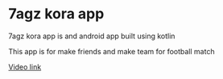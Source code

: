 <h1>7agz kora app</h1>
<p>7agz kora app is and android app built using kotlin</p>
<p>This app is for make friends and make team for football match</p>
<a href="https://drive.google.com/file/d/1S3nch0VB-V6IQJVso7xQCtw-NRDp6zPZ/view?usp=sharing">Video link</a>
